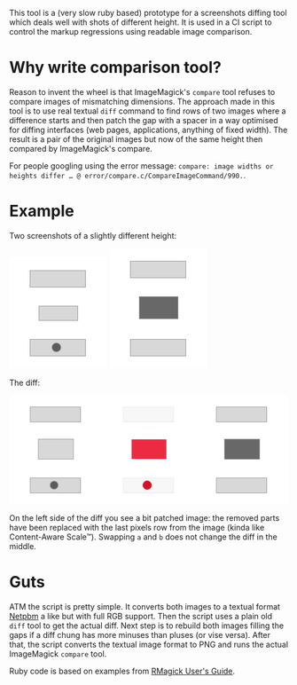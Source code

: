 This tool is a (very slow ruby based) prototype for a screenshots diffing tool which deals well with shots of different height. It is used in a CI script to control the markup regressions using readable image comparison.

# Why write comparison tool?

Reason to invent the wheel is that ImageMagick's `compare` tool refuses to compare images of mismatching dimensions. The approach made in this tool is to use real textual `diff` command to find rows of two images where a difference starts and then patch the gap with a spacer in a way optimised for diffing interfaces (web pages, applications, anything of fixed width). The result is a pair of the original images but now of the same height then compared by ImageMagick's compare.

For people googling using the error message: `compare: image widths or heights differ … @ error/compare.c/CompareImageCommand/990.`.

# Example

Two screenshots of a slightly different height:

![a](tests/1/a.png) ![b](tests/1/b.png)

The diff:

![a](tests/1/diff.png)

On the left side of the diff you see a bit patched image: the removed parts have been replaced with the last pixels row from the image (kinda like Content-Aware Scale™). Swapping `a` and `b` does not change the diff in the middle.

# Guts

ATM the script is pretty simple. It converts both images to a textual format [Netpbm](http://www.imagemagick.org/Usage/formats/#pbmplus_imagemagick) a like but with full RGB support. Then the script uses a plain old `diff` tool to get the actual diff. Next step is to rebuild both images filling the gaps if a diff chung has more minuses than pluses (or vise versa). After that, the script converts the textual image format to PNG and runs the actual ImageMagick `compare` tool.

Ruby code is based on examples from [RMagick User's Guide](http://www.simplesystems.org/RMagick/doc/image2.html).

